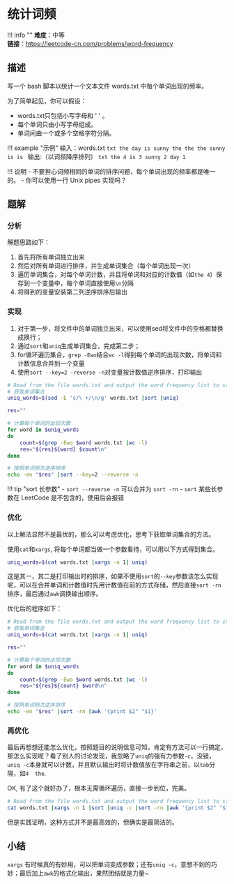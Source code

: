 # 统计词频

!!! info ""
    **难度**：中等  
    **链接**：<https://leetcode-cn.com/problems/word-frequency>

## 描述

写一个 bash 脚本以统计一个文本文件 words.txt 中每个单词出现的频率。

为了简单起见，你可以假设：

- words.txt只包括小写字母和 ' ' 。
- 每个单词只由小写字母组成。
- 单词间由一个或多个空格字符分隔。

!!! example "示例"
    输入：words.txt
    ```txt
    the day is sunny the the
    the sunny is is
    ```
    输出:（以词频降序排列）
    ```txt
    the 4
    is 3
    sunny 2
    day 1
    ```

!!! 说明
    - 不要担心词频相同的单词的排序问题，每个单词出现的频率都是唯一的。
    - 你可以使用一行 Unix pipes 实现吗？

## 题解

### 分析

解题思路如下：

1. 首先将所有单词独立出来
2. 然后对所有单词进行排序，并生成单词集合（每个单词出现一次）
3. 遍历单词集合，对每个单词计数，并且将单词和对应的计数值（如`the 4`）保存到一个变量中，每个单词直接使用`\n`分隔
4. 将得到的变量安装第二列逆序排序后输出

### 实现

1. 对于第一步，将文件中的单词独立出来，可以使用sed将文件中的空格都替换成换行；
2. 通过`sort`和`uniq`生成单词集合，完成第二步；
3. for循环遍历集合，`grep -Ewo`结合`wc -l`得到每个单词的出现次数，将单词和计数信息合并到一个变量
4. 使用`sort --key=2 -reverse -n`对变量按计数值逆序排序，打印输出

```bash
# Read from the file words.txt and output the word frequency list to stdout.
# 获取单词集合
uniq_words=$(sed -E 's/\ +/\n/g' words.txt |sort |uniq)

res=""

# 计算每个单词的出现次数
for word in $uniq_words
do
    count=$(grep -Ewo $word words.txt |wc -l)
    res="${res}${word} $count\n"
done

# 按照单词频次逆序排序
echo -en "$res" |sort --key=2 --reverse -n
```

!!! tip "sort 长参数"
    - `sort --reverse -n` 可以合并为 `sort -rn`
    - `sort` 某些长参数在 LeetCode 是不包含的，使用后会报错

### 优化

以上解法显然不是最优的，那么可以考虑优化，思考下获取单词集合的方法。

使用`cat`和`xargs`, 将每个单词都当做一个参数看待，可以用以下方式得到集合。

```bash
uniq_words=$(cat words.txt |xargs -n 1| uniq)
```

这是其一，其二是打印输出时的排序，如果不使用`sort`的`--key`参数该怎么实现呢，可以在合并单词和计数值时先用计数值在前的方式存储，然后直接`sort -rn`排序，最后通过`awk`调换输出顺序。

优化后的程序如下：

```bash
# Read from the file words.txt and output the word frequency list to stdout.
# 获取单词集合
uniq_words=$(cat words.txt |xargs -n 1| uniq)

res=""

# 计算每个单词的出现次数
for word in $uniq_words
do
    count=$(grep -Ewo $word words.txt |wc -l)
    res="${res}${count} $word\n"
done

# 按照单词频次逆序排序
echo -en "$res" |sort -rn |awk '{print $2" "$1}'
```

### 再优化

最后再想想还能怎么优化，按照题目的说明信息可知，肯定有方法可以一行搞定，那怎么实现呢？看了别人的讨论发现，我忽略了`uniq`的强有力参数`-c`，没错，`uniq -c`本身就可以计数，并且默认输出时将计数值放在字符串之前，以`tab`分隔，如`4  the`.

OK, 有了这个就好办了，根本无需循环遍历，直接一步到位，完美。

```bash
# Read from the file words.txt and output the word frequency list to stdout.
cat words.txt |xargs -n 1 |sort |uniq -c |sort -rn |awk '{print $2" "$1}'
```

但是实践证明，这种方式并不是最高效的，但确实是最简洁的。

## 小结

`xargs` 有时候真的有妙用，可以把单词变成参数；还有`uniq -c`，意想不到的巧妙；最后加上`awk`的格式化输出，果然团结就是力量~
